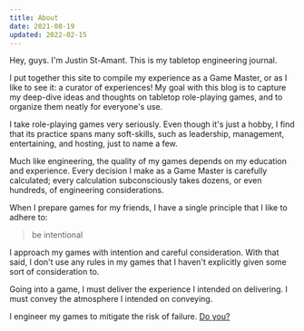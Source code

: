 ```yaml
---
title: About
date: 2021-08-19
updated: 2022-02-15
---
```


Hey, guys. I'm Justin St-Amant. This is my tabletop engineering journal.

I put together this site to compile my experience as a Game Master, or as I like
to see it: a curator of experiences! My goal with this blog is to capture my
deep-dive ideas and thoughts on tabletop role-playing games, and to organize
them neatly for everyone's use.

I take role-playing games very seriously. Even though it's just a hobby, I find
that its practice spans many soft-skills, such as leadership, management,
entertaining, and hosting, just to name a few.

Much like engineering, the quality of my games depends on my education and
experience. Every decision I make as a Game Master is carefully calculated;
every calculation subconsciously takes dozens, or even hundreds, of engineering
considerations.

When I prepare games for my friends, I have a single principle that I like to
adhere to:

> be intentional

I approach my games with intention and careful consideration. With that said, I
don't use any rules in my games that I haven't explicitly given some sort of
consideration to.

Going into a game, I must deliver the experience I intended on delivering. I
must convey the atmosphere I intended on conveying.

I engineer my games to mitigate the risk of failure. [Do you?](how-to-get-player-feedback-in-dnd.md)

